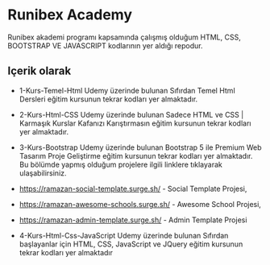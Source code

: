 # Runibex Academy

Runibex akademi programı kapsamında çalışmış olduğum HTML, CSS, BOOTSTRAP VE JAVASCRIPT kodlarının yer aldığı repodur.

## Içerik olarak

- 1-Kurs-Temel-Html
  Udemy üzerinde bulunan Sıfırdan Temel Html Dersleri eğitim kursunun tekrar kodları yer almaktadır.
- 2-Kurs-Html-CSS
  Udemy üzerinde bulunan Sadece HTML ve CSS | Karmaşık Kurslar Kafanızı Karıştırmasın eğitim kursunun tekrar kodları yer almaktadır.
- 3-Kurs-Bootstrap
  Udemy üzerinde bulunan Bootstrap 5 ile Premium Web Tasarım Proje Geliştirme eğitim kursunun tekrar kodları yer almaktadır.
  Bu bölümde yapmış olduğum projelere ilgili linklere tıklayarak ulaşabilirsiniz.
- https://ramazan-social-template.surge.sh/ - Social Template Projesi,
- https://ramazan-awesome-schools.surge.sh/ - Awesome School Projesi,
- https://ramazan-admin-template.surge.sh/ - Admin Template Projesi

- 4-Kurs-Html-Css-JavaScript
  Udemy üzerinde bulunan Sıfırdan başlayanlar için HTML, CSS, JavaScript ve JQuery eğitim kursunun tekrar kodları yer almaktadır
